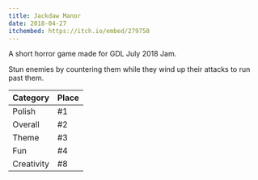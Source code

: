 ```yaml
---
title: Jackdaw Manor 
date: 2018-04-27
itchembed: https://itch.io/embed/279758 
---
```


A short horror game made for GDL July 2018 Jam.

Stun enemies by countering them while they wind up their attacks to run past them. 

|  Category  |  Place |
|------------|--------|
| Polish     | #1     |
| Overall    | #2     |
| Theme      | #3     |
| Fun        | #4     |
| Creativity | #8     |
